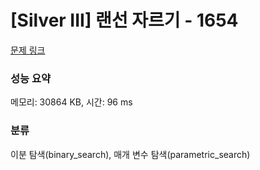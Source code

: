 # [Silver III] 랜선 자르기 - 1654 

[문제 링크](https://www.acmicpc.net/problem/1654) 

### 성능 요약

메모리: 30864 KB, 시간: 96 ms

### 분류

이분 탐색(binary_search), 매개 변수 탐색(parametric_search)

